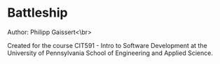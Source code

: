 # Battleship
Author: Philipp Gaissert<\br>


Created for the course CIT591 - Intro to Software Development at the University of Pennsylvania School of Engineering and Applied Science.
